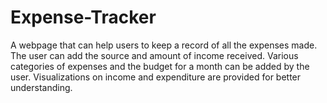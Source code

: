 # Expense-Tracker
A webpage that can help users to keep a record of all the expenses made. The user can add the source and amount of income received. Various categories of expenses and the budget for a month can be added by the user. Visualizations on income and expenditure are provided for better understanding.
